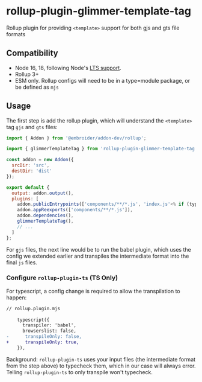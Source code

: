 # rollup-plugin-glimmer-template-tag

Rollup plugin for providing `<template>` support for both gjs and gts file formats

## Compatibility

- Node 16, 18, following Node's [LTS support](https://nodejs.dev/en/about/releases/).
- Rollup 3+
- ESM only. 
  Rollup configs will need to be in a type=module package, or be defined as `mjs` 


## Usage

The first step is add the rollup plugin, which will
understand the `<template>` tag `gjs` and `gts` files:

```js
import { Addon } from '@embroider/addon-dev/rollup';

import { glimmerTemplateTag } from 'rollup-plugin-glimmer-template-tag';

const addon = new Addon({
  srcDir: 'src',
  destDir: 'dist'
});

export default {
  output: addon.output(),
  plugins: [
    addon.publicEntrypoints(['components/**/*.js', 'index.js'<% if (typescript) {%>, 'template-registry.js'<% } %>]),
    addon.appReexports(['components/**/*.js']),
    addon.dependencies(),
    glimmerTemplateTag(),
    // ...
  ]
};
```

For `gjs` files, the next line would be to run the babel plugin, which uses the
config we extended earlier and transpiles the intermediate format into the final
`js` files.

### Configure `rollup-plugin-ts` (TS Only)

For typescript, a config change is required to allow the transpilation to happen:

```diff
// rollup.plugin.mjs
   
    typescript({
      transpiler: 'babel',
      browserslist: false,
-      transpileOnly: false,
+      transpileOnly: true,
    }),
```

Background: `rollup-plugin-ts` uses your input files (the intermediate format
from the step above) to typecheck them, which in our case will always error.
Telling `rollup-plugin-ts` to only transpile won't typecheck.
